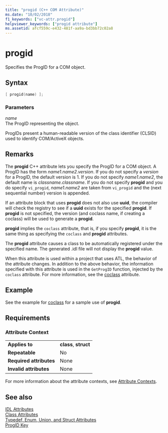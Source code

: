 ```yaml
---
title: "progid (C++ COM Attribute)"
ms.date: "10/02/2018"
f1_keywords: ["vc-attr.progid"]
helpviewer_keywords: ["progid attribute"]
ms.assetid: afcf559c-e432-481f-aa9a-bd3bb72c02a8
---
```

# progid

Specifies the ProgID for a COM object.

## Syntax

```cpp
[ progid(name) ];
```

### Parameters

*name*<br/>
The ProgID representing the object.

ProgIDs present a human-readable version of the class identifier (CLSID) used to identify COM/ActiveX objects.

## Remarks

The **progid** C++ attribute lets you specify the ProgID for a COM object. A ProgID has the form *name1.name2.version*. If you do not specify a *version* for a ProgID, the default version is 1. If you do not specify *name1.name2*, the default name is *classname.classname*. If you do not specify **progid** and you do specify `vi_progid`, *name1.name2* are taken from `vi_progid` and the (next sequential number) version is appended.

If an attribute block that uses **progid** does not also use **uuid**, the compiler will check the registry to see if a **uuid** exists for the specified **progid**. If **progid** is not specified, the version (and coclass name, if creating a coclass) will be used to generate a **progid**.

**progid** implies the `coclass` attribute, that is, if you specify **progid**, it is the same thing as specifying the `coclass` and **progid** attributes.

The **progid** attribute causes a class to be automatically registered under the specified name. The generated .idl file will not display the **progid** value.

When this attribute is used within a project that uses ATL, the behavior of the attribute changes. In addition to the above behavior, the information specified with this attribute is used in the `GetProgID` function, injected by the `coclass` attribute. For more information, see the [coclass](coclass.md) attribute.

## Example

See the example for [coclass](coclass.md) for a sample use of **progid**.

## Requirements

### Attribute Context

|||
|-|-|
|**Applies to**|**class**, **struct**|
|**Repeatable**|No|
|**Required attributes**|None|
|**Invalid attributes**|None|

For more information about the attribute contexts, see [Attribute Contexts](cpp-attributes-com-net.md#contexts).

## See also

[IDL Attributes](idl-attributes.md)<br/>
[Class Attributes](class-attributes.md)<br/>
[Typedef, Enum, Union, and Struct Attributes](typedef-enum-union-and-struct-attributes.md)<br/>
[ProgID Key](/windows/desktop/com/-progid--key)
